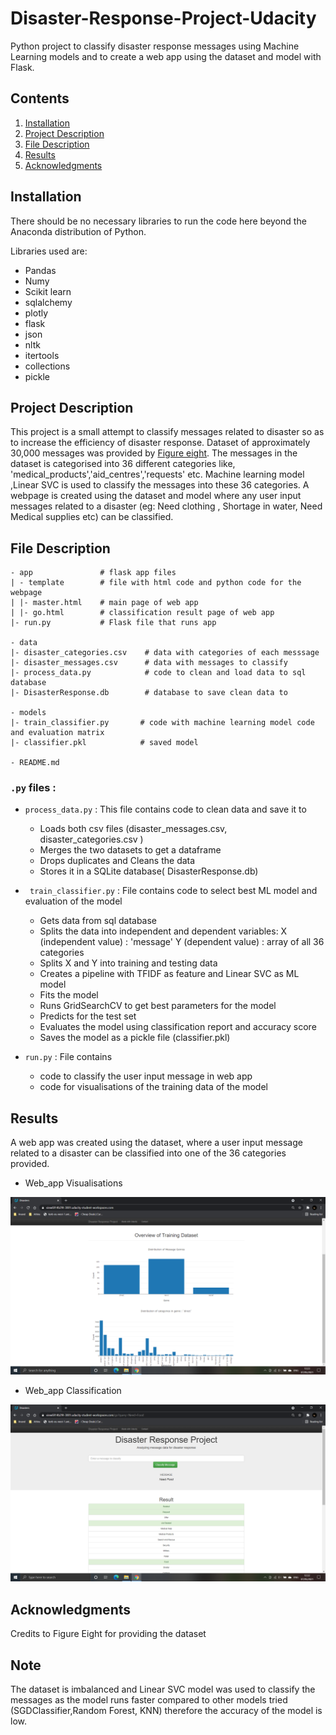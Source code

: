 # Disaster-Response-Project-Udacity
Python project to classify disaster response messages using Machine Learning models and to create a web app using the dataset and model with Flask.

## Contents

1. [Installation](#Installation)
2. [Project Description](#Project-Description)
3. [File Description](#File-Description)
4. [Results](#Results)
5. [Acknowledgments](#Acknowledgements)


## Installation
There should be no necessary libraries to run the code here beyond the Anaconda distribution of Python.

Libraries used are:
* Pandas
* Numy
* Scikit learn
* sqlalchemy
* plotly
* flask
* json
* nltk
* itertools
* collections
* pickle

## Project Description
This project is a small attempt to classify messages related to disaster so as to increase the efficiency of disaster response. Dataset of approximately 30,000 messages was provided by [Figure eight](https://appen.com/). The messages in the dataset is categorised into 36 different categories like, 'medical_products','aid_centres','requests' etc.
Machine learning model ,Linear SVC is used to classify the messages into these 36 categories. A webpage is created using the dataset and model where any user input messages related to a disaster (eg: Need clothing , Shortage in water, Need Medical supplies etc) can be classified.

## File Description

```
- app               # flask app files
| - template        # file with html code and python code for the webpage
| |- master.html    # main page of web app
| |- go.html        # classification result page of web app
|- run.py           # Flask file that runs app

- data
|- disaster_categories.csv    # data with categories of each messsage
|- disaster_messages.csv      # data with messages to classify
|- process_data.py            # code to clean and load data to sql database
|- DisasterResponse.db        # database to save clean data to

- models
|- train_classifier.py       # code with machine learning model code and evaluation matrix
|- classifier.pkl            # saved model 

- README.md
 ```
 ### `.py` files :
 
 * `process_data.py` : This file contains code to clean data and save it to 
     * Loads both csv files (disaster_messages.csv, disaster_categories.csv )
     * Merges the two datasets to get a dataframe
     * Drops duplicates and Cleans the data
     * Stores it in a SQLite database( DisasterResponse.db)

* ` train_classifier.py` : File contains code to select best ML model and evaluation of the model 
     * Gets data from sql database
     * Splits the data into independent and dependent variables:
           X (independent value) : 'message'
           Y (dependent value) : array of all 36 categories
     * Splits X and Y into training and testing data
     * Creates a pipeline with TFIDF as feature and Linear SVC as ML model
     * Fits the model
     * Runs GridSearchCV to get best parameters for the model
     * Predicts for the test set
     * Evaluates the model using classification report and accuracy score
     * Saves the model as a pickle file (classifier.pkl)

* `run.py` : File contains
     *  code to classify the user input message in web app
     *  code for visualisations of the training data of the model

## Results

A web app was created using the dataset, where a user input message related to a disaster can be classified into one of the 36 categories provided.
  * Web_app Visualisations
  
![Web_app_visualisations](https://github.com/athira-g-96/Disaster-Response-Project-Udacity/blob/main/web_pics/visualisations.png)
  * Web_app Classification

![Web_app](https://github.com/athira-g-96/Disaster-Response-Project-Udacity/blob/main/web_pics/webapp.png)

## Acknowledgments

Credits to Figure Eight for providing the dataset 

## Note

The dataset is imbalanced and Linear SVC model was used to classify the messages as the model runs faster compared to other models tried (SGDClassifier,Random Forest, KNN) therefore the accuracy of the model is low.






